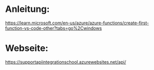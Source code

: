 # Anleitung:
https://learn.microsoft.com/en-us/azure/azure-functions/create-first-function-vs-code-other?tabs=go%2Cwindows

# Webseite:
https://supportapiintegrationschool.azurewebsites.net/api/<foo>
